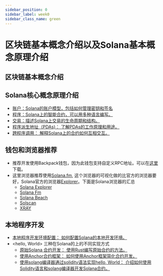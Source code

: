 ```yaml
---
sidebar_position: 0
sidebar_label: week0
sidebar_class_name: green
---
```


# 区块链基本概念介绍以及Solana基本概念原理介绍

## 区块链基本概念介绍


## Solana核心概念原理介绍

- [账户：Solana的账户模型，包括如何管理密钥和签名](./accounts.md)
- [程序：Solana上的智能合约，可以用多种语言编写。](./progams.md)
- [交易：描述Solana上交易的生命周期和结构。](./transactions.md)
- [程序派生地址（PDAs)： 了解PDAs的工作原理和用途。](./program-derived-addresses.md)
- [跨程序调用： 解释Solana上的合约如何互相交互。](./cpi.md)

## 钱包和浏览器推荐

- 推荐开发使用Backpack钱包，因为此钱包支持自定义RPC地址。可以在[这里](https://www.backpack.app/)下载。
- 这里浏览器推荐使用[Solana.fm](https://solana.fm/), 这个浏览器的可视化做的比官方的浏览器要好，Solana官方的浏览器[Explorer](https://explorer.solana.com/)。下面是Solana浏览器的汇总
    - [Solana Explorer](https://explorer.solana.com/)
    - [Solana Fm](https://solana.fm/)
    - [Solana Beach](https://solanabeach.io/)
    - [Solscan](https://solscan.io/)
    - [XRAY](https://xray.helius.xyz/)


## 本地程序开发

- [本地程序开发环境配置： 如何配置Solana的本地开发环境。](./local_program_development/local_program_development.md)
- <hello, World> 三种在Solana的上的不同实现方式
    - [原始Solana 合约开发： 使用Rust编写原始合约的方法。](./local_program_development/native_program_hello.md)
    - [使用Anchor合约框架： 如何使用Anchor框架简化合约开发。](./local_program_development/anchor_program_hello.md)
    - [使用solang编译器通过solidity语法实现hello, World： 介绍如何使用Solidity语言和solang编译器开发Solana合约。](./local_program_development/solang_program_hello.md)
